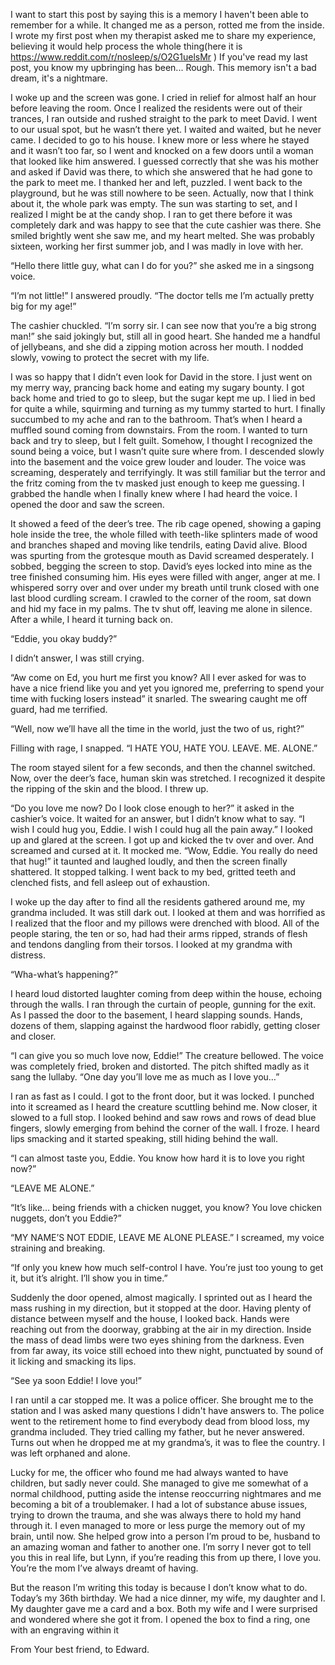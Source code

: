 


I want to start this post by saying this is a memory I haven't been able to remember for a while. It changed me as a person, rotted me from the inside. I wrote my first post when my therapist asked me to share my experience, believing it would help process the whole thing(here it is https://www.reddit.com/r/nosleep/s/O2G1uelsMr )
If you've read my last post, you know my upbringing has been... Rough. This memory isn't a bad dream, it's a nightmare.

 I woke up and the screen was gone. I cried in relief for almost half an hour before leaving the room. Once I realized the residents were out of their trances, I ran outside and rushed straight to the park to meet David. I went to our usual spot, but he wasn’t there yet. I waited and waited, but he never came. I decided to go to his house. I knew more or less where he stayed and it wasn’t too far, so I went and knocked on a few doors until a woman that looked like him answered. I guessed correctly that she was his mother and asked if David was there, to which she answered that he had gone to the park to meet me. I thanked her and left, puzzled. I went back to the playground, but he was still nowhere to be seen. Actually, now that I think about it, the whole park was empty. The sun was starting to set, and I realized I might be at the candy shop. I ran to get there before it was completely dark and was happy to see that the cute cashier was there. She smiled brightly went she saw me, and my heart melted. She was probably sixteen, working her first summer job, and I was madly in love with her.


“Hello there little guy, what can I do for you?” she asked me in a singsong voice.


“I’m not little!” I answered proudly. “The doctor tells me I’m actually pretty big for my age!”


The cashier chuckled. “I’m sorry sir. I can see now that you’re a big strong man!” she said jokingly but, still all in good heart. She handed me a handful of jellybeans, and she did a zipping motion across her mouth. I nodded slowly, vowing to protect the secret with my life.


I was so happy that I didn’t even look for David in the store. I just went on my merry way, prancing back home and eating my sugary bounty. I got back home and tried to go to sleep, but the sugar kept me up. I lied in bed for quite a while, squirming and turning as my tummy started to hurt. I finally succumbed to my ache and ran to the bathroom. That’s when I heard a muffled sound coming from downstairs. From the room. 
I wanted to turn back and try to sleep, but I felt guilt. Somehow, I thought I recognized the sound being a voice, but I wasn’t quite sure where from. I descended slowly into the basement and the voice grew louder and louder. The voice was screaming, desperately and terrifyingly. It was still familiar but the terror and the fritz coming from the tv masked just enough to keep me guessing. I grabbed the handle when I finally knew where I had heard the voice. I opened the door and saw the screen. 

It showed a feed of the deer’s tree. The rib cage opened, showing a gaping hole inside the tree, the whole filled with teeth-like splinters made of wood and branches shaped and moving like tendrils, eating David alive. Blood was spurting from the grotesque mouth as David screamed desperately. I sobbed, begging the screen to stop. David’s eyes locked into mine as the tree finished consuming him. His eyes were filled with anger, anger at me. I whispered sorry over and over under my breath until trunk closed with one last blood curdling scream. I crawled to the corner of the room, sat down and hid my face in my palms. The tv shut off, leaving me alone in silence. After a while, I heard it turning back on.


“Eddie, you okay buddy?”


I didn’t answer, I was still crying.


“Aw come on Ed, you hurt me first you know? All I ever asked for was to have a nice friend like you and yet you ignored me, preferring to spend your time with fucking losers instead” it snarled. The swearing caught me off guard, had me terrified. 


“Well, now we’ll have all the time in the world, just the two of us, right?”


Filling with rage, I snapped. “I HATE YOU, HATE YOU. LEAVE. ME. ALONE.”


The room stayed silent for a few seconds, and then the channel switched. Now, over the deer’s face, human skin was stretched. I recognized it despite the ripping of the skin and the blood. I threw up.


“Do you love me now? Do I look close enough to her?” it asked in the cashier’s voice. It waited for an answer, but I didn’t know what to say. “I wish I could hug you, Eddie. I wish I could hug all the pain away.”
 I looked up and glared at the screen. I got up and kicked the tv over and over. And screamed and cursed at it. It mocked me. “Wow, Eddie. You really do need that hug!” it taunted and laughed loudly, and then the screen finally shattered. It stopped talking. I went back to my bed, gritted teeth and clenched fists, and fell asleep out of exhaustion.


I woke up the day after to find all the residents gathered around me, my grandma included. It was still dark out. I looked at them and was horrified as I realized that the floor and my pillows were drenched with blood. All of the people staring, the ten or so, had had their arms ripped, strands of flesh and tendons dangling from their torsos. I looked at my grandma with distress.


“Wha-what’s happening?”


I heard loud distorted laughter coming from deep within the house, echoing through the walls. I ran through the curtain of people, gunning for the exit. As I passed the door to the basement, I heard slapping sounds. Hands, dozens of them, slapping against the hardwood floor rabidly, getting closer and closer.


“I can give you so much love now, Eddie!” The creature bellowed. The voice was completely fried, broken and distorted. The pitch shifted madly as it sang the lullaby. “One day you’ll love me as much as I love you…”


I ran as fast as I could. I got to the front door, but it was locked. I punched into it screamed as I heard the creature scuttling behind me. Now closer, it slowed to a full stop. I looked behind and saw rows and rows of dead blue fingers, slowly emerging from behind the corner of the wall. I froze. I heard lips smacking and it started speaking, still hiding behind the wall.


“I can almost taste you, Eddie. You know how hard it is to love you right now?”


“LEAVE ME ALONE.”


“It’s like… being friends with a chicken nugget, you know? You love chicken nuggets, don’t you Eddie?”


“MY NAME’S NOT EDDIE, LEAVE ME ALONE PLEASE.” I screamed, my voice straining and breaking.


“If only you knew how much self-control I have. You’re just too young to get it, but it’s alright. I’ll show you in time.”


Suddenly the door opened, almost magically. I sprinted out as I heard the mass rushing in my direction, but it stopped at the door. Having plenty of distance between myself and the house, I looked back. Hands were reaching out from the doorway, grabbing at the air in my direction. Inside the mass of dead limbs were two eyes shining from the darkness. Even from far away, its voice still echoed into thew night, punctuated by sound of it licking and smacking its lips.


“See ya soon Eddie! I love you!”


I ran until a car stopped me. It was a police officer. She brought me to the station and I was asked many questions I didn't have answers to. The police went to the retirement home to find everybody dead from blood loss, my grandma included. They tried calling my father, but he never answered. Turns out when he dropped me at my grandma’s, it was to flee the country. I was left orphaned and alone.


Lucky for me, the officer who found me had always wanted to have children, but sadly never could. She managed to give me somewhat of a normal childhood, putting aside the intense reoccurring nightmares and me becoming a bit of a troublemaker. I had a lot of substance abuse issues, trying to drown the trauma, and she was always there to hold my hand through it. I even managed to more or less purge the memory out of my brain, until now. She helped grow into a person I’m proud to be, husband to an amazing woman and father to another one. I’m sorry I never got to tell you this in real life, but Lynn, if you’re reading this from up there, I love you. You’re the mom I’ve always dreamt of having. 


But the reason I’m writing this today is because I don’t know what to do. Today’s my 36th birthday. We had a nice dinner, my wife, my daughter and I. My daughter gave me a card and a box. Both my wife and I were surprised and wondered where she got it from. I opened the box to find a ring, one with an engraving within it


From Your best friend, to Edward.


